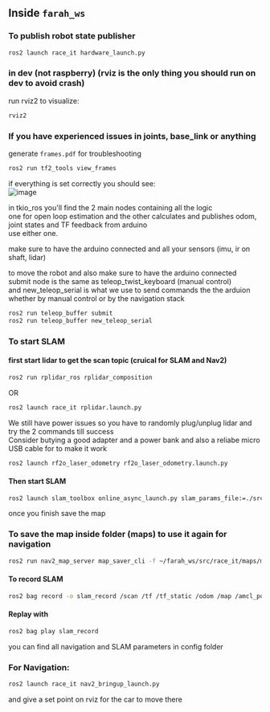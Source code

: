 ## Inside `farah_ws`
### To publish robot state publisher
```bash
ros2 launch race_it hardware_launch.py
````
### in dev (not raspberry) (rviz is the only thing you should run on dev to avoid crash)
run rviz2 to visualize:
```bash
rviz2
```
### If you have experienced issues in joints, base_link or anything  
generate `frames.pdf` for troubleshooting
```bash
ros2 run tf2_tools view_frames
```
if everything is set correctly you should see:  
![image](https://github.com/user-attachments/assets/c0f20abf-2d63-4518-beb3-4413ff08312e)

in tkio_ros you'll find the 2 main nodes containing all the logic  
one for open loop estimation
and the other calculates and publishes odom, joint states and TF feedback from arduino  
use either one.  

make sure to have the arduino connected and all your sensors (imu, ir on shaft, lidar)  

to move the robot and also make sure to have the arduino connected  
submit node is the same as teleop_twist_keyboard (manual control)  
and new_teleop_serial is what we use to send commands the the arduion whether by manual control or by the navigation stack  
```bash
ros2 run teleop_buffer submit
ros2 run teleop_buffer new_teleop_serial
```
### To start SLAM

#### first start lidar to get the scan topic (cruical for SLAM and Nav2)
```bash
ros2 run rplidar_ros rplidar_composition
```
OR
```bash
ros2 launch race_it rplidar.launch.py
```
We still have power issues so you have to randomly plug/unplug lidar and try the 2 commands till success  
Consider butying a good adapter and a power bank and also a reliabe micro USB cable for to make it work  

```bash
ros2 launch rf2o_laser_odometry rf2o_laser_odometry.launch.py 
```

#### Then start SLAM
```bash
ros2 launch slam_toolbox online_async_launch.py slam_params_file:=./src/articubot_one/config/mapper_params_online_async.yaml use_sim_time:=false
```
once you finish save the map
### To save the map inside folder (maps) to use it again for navigation

```bash
ros2 run nav2_map_server map_saver_cli -f ~/farah_ws/src/race_it/maps/my_map
````

#### To record SLAM

```bash
ros2 bag record -o slam_record /scan /tf /tf_static /odom /map /amcl_pose
```
#### Replay with

```bash
ros2 bag play slam_record
```
you can find all navigation and SLAM parameters in config folder

### For Navigation:
```bash
ros2 launch race_it nav2_bringup_launch.py
````
and give a set point on rviz for the car to move there

